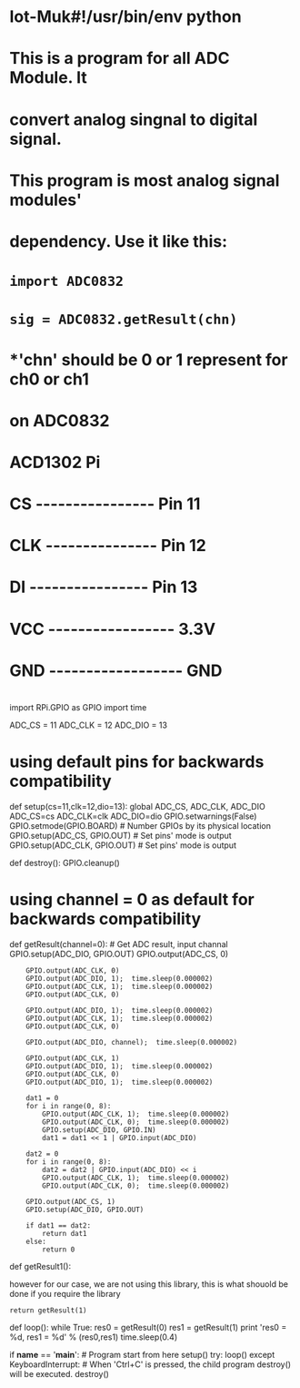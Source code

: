 # Iot-Muk#!/usr/bin/env python
#
#		This is a program for all ADC Module. It 
#	convert analog singnal to digital signal.
#
#		This program is most analog signal modules' 
#	dependency. Use it like this:
#		`import ADC0832`
#		`sig = ADC0832.getResult(chn)`
#
#	*'chn' should be 0 or 1 represent for ch0 or ch1
#	on ADC0832
#		
#		  ACD1302				  Pi
#			CS ---------------- Pin 11
#			CLK --------------- Pin 12
#			DI ---------------- Pin 13

#			VCC ----------------- 3.3V
#			GND ------------------ GND
#

import RPi.GPIO as GPIO
import time

ADC_CS  = 11
ADC_CLK = 12
ADC_DIO = 13

# using default pins for backwards compatibility
def setup(cs=11,clk=12,dio=13):
        global ADC_CS, ADC_CLK, ADC_DIO
        ADC_CS=cs
        ADC_CLK=clk
        ADC_DIO=dio
	GPIO.setwarnings(False)
	GPIO.setmode(GPIO.BOARD)    		# Number GPIOs by its physical location
	GPIO.setup(ADC_CS, GPIO.OUT)		# Set pins' mode is output
	GPIO.setup(ADC_CLK, GPIO.OUT)		# Set pins' mode is output

def destroy():
	GPIO.cleanup()

# using channel = 0 as default for backwards compatibility
def getResult(channel=0):     				# Get ADC result, input channal
		GPIO.setup(ADC_DIO, GPIO.OUT)
		GPIO.output(ADC_CS, 0)
		
		GPIO.output(ADC_CLK, 0)
		GPIO.output(ADC_DIO, 1);  time.sleep(0.000002)
		GPIO.output(ADC_CLK, 1);  time.sleep(0.000002)
		GPIO.output(ADC_CLK, 0)
	
		GPIO.output(ADC_DIO, 1);  time.sleep(0.000002)
		GPIO.output(ADC_CLK, 1);  time.sleep(0.000002)
		GPIO.output(ADC_CLK, 0)
	
		GPIO.output(ADC_DIO, channel);  time.sleep(0.000002)
	
		GPIO.output(ADC_CLK, 1)
		GPIO.output(ADC_DIO, 1);  time.sleep(0.000002)
		GPIO.output(ADC_CLK, 0)
		GPIO.output(ADC_DIO, 1);  time.sleep(0.000002)
	
		dat1 = 0
		for i in range(0, 8):
			GPIO.output(ADC_CLK, 1);  time.sleep(0.000002)
			GPIO.output(ADC_CLK, 0);  time.sleep(0.000002)
			GPIO.setup(ADC_DIO, GPIO.IN)
			dat1 = dat1 << 1 | GPIO.input(ADC_DIO)  
		
		dat2 = 0
		for i in range(0, 8):
			dat2 = dat2 | GPIO.input(ADC_DIO) << i
			GPIO.output(ADC_CLK, 1);  time.sleep(0.000002)
			GPIO.output(ADC_CLK, 0);  time.sleep(0.000002)
		
		GPIO.output(ADC_CS, 1)
		GPIO.setup(ADC_DIO, GPIO.OUT)

		if dat1 == dat2:
			return dat1
		else:
			return 0

def getResult1():

however for our case, we are not using this library, this is what shouold be  done if you require the library

    return getResult(1)


def loop():
	while True:
                res0 = getResult(0)
		res1 = getResult(1)
		print 'res0 = %d, res1 = %d' % (res0,res1)
		time.sleep(0.4)

if __name__ == '__main__':		# Program start from here
	setup()
	try:
		loop()
	except KeyboardInterrupt:  	# When 'Ctrl+C' is pressed, the child program destroy() will be  executed.
		destroy()

